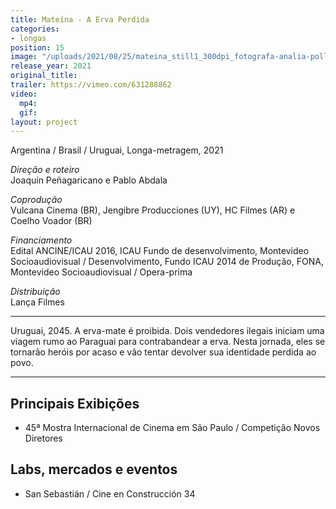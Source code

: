 ```yaml
---
title: Mateína - A Erva Perdida
categories:
- longas
position: 15
image: "/uploads/2021/08/25/mateina_still1_300dpi_fotografa-analia-pollio.jpg"
release_year: 2021
original_title: 
trailer: https://vimeo.com/631288862
video:
  mp4: 
  gif: 
layout: project
---
```


Argentina / Brasil / Uruguai, Longa-metragem, 2021

*Direção e roteiro*\
Joaquín Peñagaricano e Pablo Abdala

*Coprodução*\
Vulcana Cinema (BR), Jengibre Producciones (UY), HC Filmes (AR) e Coelho Voador (BR)

*Financiamento*\
Edital ANCINE/ICAU 2016, ICAU Fundo de desenvolvimento, Montevideo Socioaudiovisual / Desenvolvimento, Fundo ICAU 2014 de Produção, FONA, Montevideo Socioaudiovisual / Opera-prima

*Distribuição*\
Lança Filmes

---

Uruguai, 2045. A erva-mate é proibida. Dois vendedores ilegais iniciam uma viagem rumo ao Paraguai para contrabandear a erva. Nesta jornada, eles se tornarão heróis por acaso e vão tentar devolver sua identidade perdida ao povo.

---

## Principais Exibições

* 45ª Mostra Internacional de Cinema em São Paulo / Competição Novos Diretores

## Labs, mercados e eventos

* San Sebastián / Cine en Construcción 34
